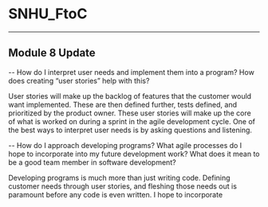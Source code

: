 # SNHU_FtoC

---------------
Module 8 Update
---------------
-- How do I interpret user needs and implement them into a program? How does creating “user stories” help with this?

User stories will make up the backlog of features that the customer would want implemented.  These are then defined further, tests defined, and prioritized by the product owner.  These user stories will make up the core of what is worked on during a sprint in the agile development cycle.  One of the best ways to interpret user needs is by asking questions and listening.

-- How do I approach developing programs? What agile processes do I hope to incorporate into my future development work?
What does it mean to be a good team member in software development?

Developing programs is much more than just writing code.  Defining customer needs through user stories, and fleshing those needs out is paramount before any code is even written.  I hope to incorporate 
